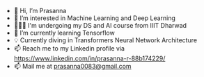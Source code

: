 - 👋 Hi, I’m Prasanna
- 👀 I’m interested in Machine Learning and Deep Learning
- 🧑🏻‍💻 I'm undergoing my DS and AI course from IIIT Dharwad
- 🌱 I’m currently learning Tensorflow
- 💡 Currently diving in Transformers Neural Network Architecture 
- 📫 Reach me to my Linkedin profile via https://www.linkedin.com/in/prasanna-r-88b174229/
- 📫 Mail me at prasanna0083@gmail.com

<!---
83here/83here is a ✨ special ✨ repository because its `README.md` (this file) appears on your GitHub profile.
You can click the Preview link to take a look at your changes.
--->
